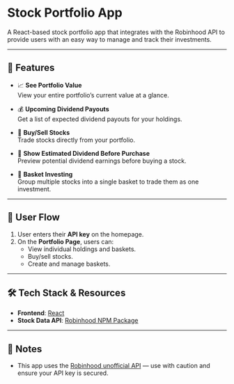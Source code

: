 # Stock Portfolio App

A React-based stock portfolio app that integrates with the Robinhood API to provide users with an easy way to manage and track their investments.

---

## 🚀 Features

- 📈 **See Portfolio Value**  
  View your entire portfolio’s current value at a glance.

- 💰 **Upcoming Dividend Payouts**  
  Get a list of expected dividend payouts for your holdings.

- 🔄 **Buy/Sell Stocks**  
  Trade stocks directly from your portfolio.

- 🧮 **Show Estimated Dividend Before Purchase**  
  Preview potential dividend earnings before buying a stock.

- 🧺 **Basket Investing**  
  Group multiple stocks into a single basket to trade them as one investment.

---

## 🔁 User Flow

1. User enters their **API key** on the homepage.
2. On the **Portfolio Page**, users can:
   - View individual holdings and baskets.
   - Buy/sell stocks.
   - Create and manage baskets.

---

## 🛠️ Tech Stack & Resources

- **Frontend**: [React](https://reactjs.org/)
- **Stock Data API**: [Robinhood NPM Package](https://www.npmjs.com/package/robinhood)

---

## 📌 Notes

- This app uses the [Robinhood unofficial API](https://www.npmjs.com/package/robinhood) — use with caution and ensure your API key is secured.
